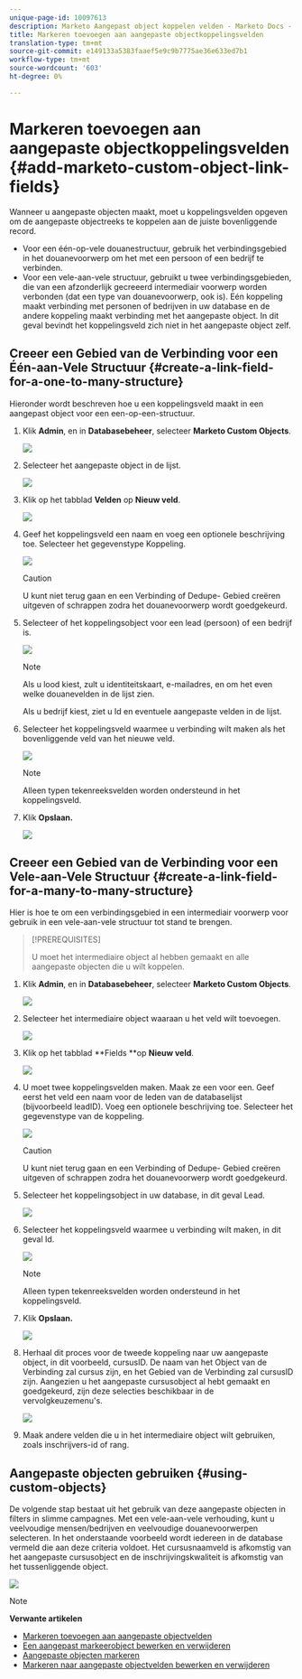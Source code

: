 ```yaml
---
unique-page-id: 10097613
description: Marketo Aangepast object koppelen velden - Marketo Docs - Productdocumentatie toevoegen
title: Markeren toevoegen aan aangepaste objectkoppelingsvelden
translation-type: tm+mt
source-git-commit: e149133a5383faaef5e9c9b7775ae36e633ed7b1
workflow-type: tm+mt
source-wordcount: '603'
ht-degree: 0%

---
```



# Markeren toevoegen aan aangepaste objectkoppelingsvelden {#add-marketo-custom-object-link-fields}

Wanneer u aangepaste objecten maakt, moet u koppelingsvelden opgeven om de aangepaste objectreeks te koppelen aan de juiste bovenliggende record.

* Voor een één-op-vele douanestructuur, gebruik het verbindingsgebied in het douanevoorwerp om het met een persoon of een bedrijf te verbinden.
* Voor een vele-aan-vele structuur, gebruikt u twee verbindingsgebieden, die van een afzonderlijk gecreeerd intermediair voorwerp worden verbonden (dat een type van douanevoorwerp, ook is). Eén koppeling maakt verbinding met personen of bedrijven in uw database en de andere koppeling maakt verbinding met het aangepaste object. In dit geval bevindt het koppelingsveld zich niet in het aangepaste object zelf.

## Creeer een Gebied van de Verbinding voor een Één-aan-Vele Structuur {#create-a-link-field-for-a-one-to-many-structure}

Hieronder wordt beschreven hoe u een koppelingsveld maakt in een aangepast object voor een een-op-een-structuur.

1. Klik **Admin**, en in **Databasebeheer**, selecteer **Marketo Custom Objects**.

   ![](assets/image2016-1-18-13-3a25-3a11.png)

1. Selecteer het aangepaste object in de lijst.

   ![](assets/image2016-1-14-15-3a6-3a2.png)

1. Klik op het tabblad **Velden** op **Nieuw veld**.

   ![](assets/image2015-9-17-14-3a9-3a19.png)

1. Geef het koppelingsveld een naam en voeg een optionele beschrijving toe. Selecteer het gegevenstype Koppeling.

   ![](assets/image2015-10-5-13-3a24-3a57.png)

   >[!CAUTION]
   >
   >U kunt niet terug gaan en een Verbinding of Dedupe- Gebied creëren uitgeven of schrappen zodra het douanevoorwerp wordt goedgekeurd.

1. Selecteer of het koppelingsobject voor een lead (persoon) of een bedrijf is.

   ![](assets/image2015-10-5-13-3a28-3a1.png)

   >[!NOTE]
   >
   >Als u lood kiest, zult u identiteitskaart, e-mailadres, en om het even welke douanevelden in de lijst zien.
   >
   >
   >Als u bedrijf kiest, ziet u Id en eventuele aangepaste velden in de lijst.

1. Selecteer het koppelingsveld waarmee u verbinding wilt maken als het bovenliggende veld van het nieuwe veld.

   ![](assets/image2015-10-5-13-3a30-3a6.png)

   >[!NOTE]
   >
   >Alleen typen tekenreeksvelden worden ondersteund in het koppelingsveld.

1. Klik **Opslaan.**

   ![](assets/image2015-10-5-13-3a34-3a0.png)

## Creeer een Gebied van de Verbinding voor een Vele-aan-Vele Structuur {#create-a-link-field-for-a-many-to-many-structure}

Hier is hoe te om een verbindingsgebied in een intermediair voorwerp voor gebruik in een vele-aan-vele structuur tot stand te brengen.

>[!PREREQUISITES]
>
>U moet het intermediaire object al hebben gemaakt en alle aangepaste objecten die u wilt koppelen.

1. Klik **Admin**, en in **Databasebeheer**, selecteer **Marketo Custom Objects**.

   ![](assets/image2016-1-18-9-3a8-3a14.png)

1. Selecteer het intermediaire object waaraan u het veld wilt toevoegen.

   ![](assets/image2016-1-18-9-3a10-3a29.png)

1. Klik op het tabblad **Fields **op **Nieuw veld**.

   ![](assets/image2016-1-18-9-3a31-3a43.png)

1. U moet twee koppelingsvelden maken. Maak ze een voor een. Geef eerst het veld een naam voor de leden van de databaselijst (bijvoorbeeld leadID). Voeg een optionele beschrijving toe. Selecteer het gegevenstype van de koppeling.

   ![](assets/image2016-1-18-9-3a38-3a59.png)

   >[!CAUTION]
   >
   >U kunt niet terug gaan en een Verbinding of Dedupe- Gebied creëren uitgeven of schrappen zodra het douanevoorwerp wordt goedgekeurd.

1. Selecteer het koppelingsobject in uw database, in dit geval Lead.

   ![](assets/image2016-1-18-9-3a50-3a48.png)

1. Selecteer het koppelingsveld waarmee u verbinding wilt maken, in dit geval Id.

   ![](assets/image2016-1-18-9-3a53-3a54.png)

   >[!NOTE]
   >
   >Alleen typen tekenreeksvelden worden ondersteund in het koppelingsveld.

1. Klik **Opslaan.**

   ![](assets/image2016-1-18-9-3a55-3a18.png)

1. Herhaal dit proces voor de tweede koppeling naar uw aangepaste object, in dit voorbeeld, cursusID. De naam van het Object van de Verbinding zal cursus zijn, en het Gebied van de Verbinding zal cursusID zijn. Aangezien u het aangepaste cursusobject al hebt gemaakt en goedgekeurd, zijn deze selecties beschikbaar in de vervolgkeuzemenu&#39;s.

   ![](assets/image2016-1-18-9-3a57-3a46.png)

1. Maak andere velden die u in het intermediaire object wilt gebruiken, zoals inschrijvers-id of rang.

## Aangepaste objecten gebruiken {#using-custom-objects}

De volgende stap bestaat uit het gebruik van deze aangepaste objecten in filters in slimme campagnes. Met een vele-aan-vele verhouding, kunt u veelvoudige mensen/bedrijven en veelvoudige douanevoorwerpen selecteren. In het onderstaande voorbeeld wordt iedereen in de database vermeld die aan deze criteria voldoet. Het cursusnaamveld is afkomstig van het aangepaste cursusobject en de inschrijvingskwaliteit is afkomstig van het tussenliggende object.

![](assets/image2016-1-14-15-3a57-3a59.png)

>[!NOTE]
>
>**Verwante artikelen**
>
>* [Markeren toevoegen aan aangepaste objectvelden](add-marketo-custom-object-fields.md)
>* [Een aangepast markeerobject bewerken en verwijderen](edit-and-delete-a-marketo-custom-object.md)
>* [Aangepaste objecten markeren](understanding-marketo-custom-objects.md)
>* [Markeren naar aangepaste objectvelden bewerken en verwijderen](edit-and-delete-marketo-custom-object-fields.md)

>



